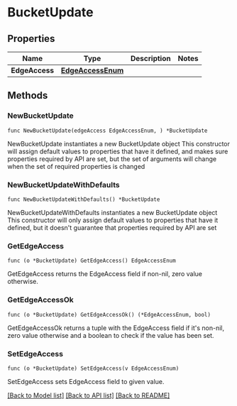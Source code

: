 # BucketUpdate

## Properties

Name | Type | Description | Notes
------------ | ------------- | ------------- | -------------
**EdgeAccess** | [**EdgeAccessEnum**](EdgeAccessEnum.md) |  | 

## Methods

### NewBucketUpdate

`func NewBucketUpdate(edgeAccess EdgeAccessEnum, ) *BucketUpdate`

NewBucketUpdate instantiates a new BucketUpdate object
This constructor will assign default values to properties that have it defined,
and makes sure properties required by API are set, but the set of arguments
will change when the set of required properties is changed

### NewBucketUpdateWithDefaults

`func NewBucketUpdateWithDefaults() *BucketUpdate`

NewBucketUpdateWithDefaults instantiates a new BucketUpdate object
This constructor will only assign default values to properties that have it defined,
but it doesn't guarantee that properties required by API are set

### GetEdgeAccess

`func (o *BucketUpdate) GetEdgeAccess() EdgeAccessEnum`

GetEdgeAccess returns the EdgeAccess field if non-nil, zero value otherwise.

### GetEdgeAccessOk

`func (o *BucketUpdate) GetEdgeAccessOk() (*EdgeAccessEnum, bool)`

GetEdgeAccessOk returns a tuple with the EdgeAccess field if it's non-nil, zero value otherwise
and a boolean to check if the value has been set.

### SetEdgeAccess

`func (o *BucketUpdate) SetEdgeAccess(v EdgeAccessEnum)`

SetEdgeAccess sets EdgeAccess field to given value.



[[Back to Model list]](../README.md#documentation-for-models) [[Back to API list]](../README.md#documentation-for-api-endpoints) [[Back to README]](../README.md)


